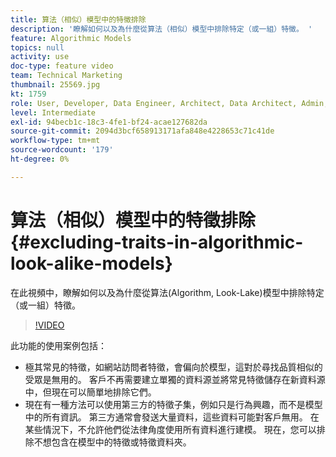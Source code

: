 ```yaml
---
title: 算法（相似）模型中的特徵排除
description: '瞭解如何以及為什麼從算法（相似）模型中排除特定（或一組）特徵。 '
feature: Algorithmic Models
topics: null
activity: use
doc-type: feature video
team: Technical Marketing
thumbnail: 25569.jpg
kt: 1759
role: User, Developer, Data Engineer, Architect, Data Architect, Admin, Leader
level: Intermediate
exl-id: 94becb1c-18c3-4fe1-bf24-acae127682da
source-git-commit: 2094d3bcf658913171afa848e4228653c71c41de
workflow-type: tm+mt
source-wordcount: '179'
ht-degree: 0%

---
```


# 算法（相似）模型中的特徵排除 {#excluding-traits-in-algorithmic-look-alike-models}

在此視頻中，瞭解如何以及為什麼從算法(Algorithm, Look-Lake)模型中排除特定（或一組）特徵。

>[!VIDEO](https://video.tv.adobe.com/v/25569/?quality=12)

此功能的使用案例包括：

* 極其常見的特徵，如網站訪問者特徵，會偏向於模型，這對於尋找品質相似的受眾是無用的。 客戶不再需要建立單獨的資料源並將常見特徵儲存在新資料源中，但現在可以簡單地排除它們。
* 現在有一種方法可以使用第三方的特徵子集，例如只是行為興趣，而不是模型中的所有資訊。 第三方通常會發送大量資料，這些資料可能對客戶無用。 在某些情況下，不允許他們從法律角度使用所有資料進行建模。 現在，您可以排除不想包含在模型中的特徵或特徵資料夾。
